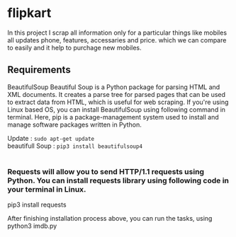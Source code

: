 # flipkart
In this project I scrap all information only for a particular things like mobiles all updates phone, features, accessaries and price.
which we can compare to easily and it help to purchage new mobiles.
## Requirements
BeautifulSoup
Beautiful Soup is a Python package for parsing HTML and XML documents. It creates a parse tree for parsed pages that can be used to extract data from HTML,
which is useful for web scraping.
If you're using Linux based OS, you can install BeautifulSoup using following command in terminal.
Here, pip is a package-management system used to install and manage software packages written in Python.

Update : `sudo apt-get update`<br>
beautifull Soup : `pip3 install beautifulsoup4`<br><br>

### Requests will allow you to send HTTP/1.1 requests using Python. You can install requests library using following code in your terminal in Linux.

pip3 install requests

After finishing installation process above, you can run the tasks, using python3 imdb.py
